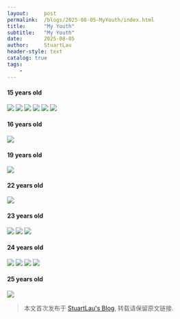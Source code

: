 ```yaml
---
layout:     post
permalink:  /blogs/2025-08-05-MyYouth/index.html
title:      "My Youth"
subtitle:   "My Youth"
date:       2025-08-05
author:     StuartLau
header-style: text
catalog: true
tags:
    - 
---
```

#### 15 years old
<div>
<img src="/images/in-post/MyChildhood-15y-1.jpg">
<img src="/images/in-post/MyChildhood-15y-2.jpg">
<img src="/images/in-post/MyChildhood-15y-3.jpg">
<img src="/images/in-post/MyChildhood-15y-4.jpg">
<img src="/images/in-post/MyChildhood-15y-5.jpg">
<img src="/images/in-post/MyChildhood-15y-6.jpg">
</div>

#### 16 years old
<div>
<img src="/images/in-post/MyChildhood-16y-1.jpg">
</div>

#### 19 years old
<div>
<img src="/images/in-post/MyChildhood-19y-1.jpg">
</div>

#### 22 years old
<div>
<img src="/images/in-post/MyChildhood-22y-1.jpg">
</div>

#### 23 years old
<div>
<img src="/images/in-post/MyChildhood-23y-1.jpg">
<img src="/images/in-post/MyChildhood-23y-2.jpg">
<img src="/images/in-post/MyChildhood-23y-3.jpg">
</div>

#### 24 years old
<div>
<img src="/images/in-post/MyChildhood-24y-1.jpg">
<img src="/images/in-post/MyChildhood-24y-2.jpg">
<img src="/images/in-post/MyChildhood-24y-3.jpg">
<img src="/images/in-post/MyChildhood-24y-4.jpg">
</div>

#### 25 years old
<div>
<img src="/images/in-post/MyChildhood-25y-1.jpg">
</div>


> 本文首次发布于 [StuartLau's Blog](https://stuartlau.github.io), 转载请保留原文链接.
